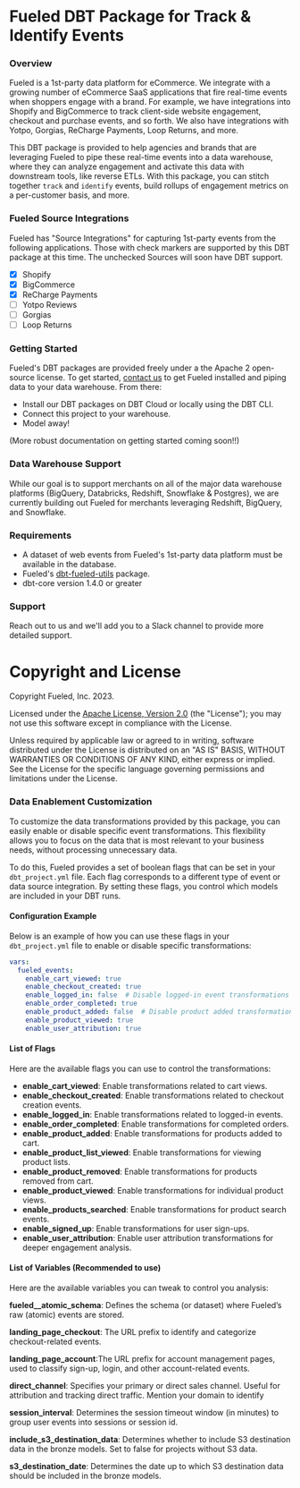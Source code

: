 # Fueled DBT Package for Track & Identify Events

### Overview

Fueled is a 1st-party data platform for eCommerce. We integrate with a growing number of eCommerce SaaS applications that fire real-time
events when shoppers engage with a brand. For example, we have integrations into Shopify and BigCommerce to track client-side website engagement,
checkout and purchase events, and so forth. We also have integrations with Yotpo, Gorgias, ReCharge Payments, Loop Returns, and more.

This DBT package is provided to help agencies and brands that are leveraging Fueled to pipe these real-time events into a data warehouse, where they
can analyze engagement and activate this data with downstream tools, like reverse ETLs. With this package, you can stitch together `track` and `identify`
events, build rollups of engagement metrics on a per-customer basis, and more.

### Fueled Source Integrations

Fueled has "Source Integrations" for capturing 1st-party events from the following applications. Those with check markers are supported by this DBT
package at this time. The unchecked Sources will soon have DBT support.

- [x] Shopify
- [x] BigCommerce
- [x] ReCharge Payments
- [ ] Yotpo Reviews
- [ ] Gorgias
- [ ] Loop Returns

### Getting Started

Fueled's DBT packages are provided freely under a the Apache 2 open-source license. To get started, [contact us](https://fueled.io/sign-up) to get
Fueled installed and piping data to your data warehouse. From there:

- Install our DBT packages on DBT Cloud or locally using the DBT CLI.
- Connect this project to your warehouse.
- Model away!

(More robust documentation on getting started coming soon!!)

### Data Warehouse Support

While our goal is to support merchants on all of the major data warehouse platforms (BigQuery, Databricks, Redshift, Snowflake & Postgres), we are
currently building out Fueled for merchants leveraging Redshift, BigQuery, and Snowflake.

### Requirements

- A dataset of web events from Fueled's 1st-party data platform must be available in the database.
- Fueled's [dbt-fueled-utils](https://github.com/fueled-io/dbt-fueled-utils) package.
- dbt-core version 1.4.0 or greater

### Support

Reach out to us and we'll add you to a Slack channel to provide more detailed support.

# Copyright and License

Copyright Fueled, Inc. 2023.

Licensed under the [Apache License, Version 2.0][license] (the "License");
you may not use this software except in compliance with the License.

Unless required by applicable law or agreed to in writing, software
distributed under the License is distributed on an "AS IS" BASIS,
WITHOUT WARRANTIES OR CONDITIONS OF ANY KIND, either express or implied.
See the License for the specific language governing permissions and
limitations under the License.

[license]: http://www.apache.org/licenses/LICENSE-2.0

### Data Enablement Customization

To customize the data transformations provided by this package, you can easily enable or disable specific event transformations. This flexibility allows you to focus on the data that is most relevant to your business needs, without processing unnecessary data.

To do this, Fueled provides a set of boolean flags that can be set in your `dbt_project.yml` file. Each flag corresponds to a different type of event or data source integration. By setting these flags, you control which models are included in your DBT runs.

#### Configuration Example
Below is an example of how you can use these flags in your `dbt_project.yml` file to enable or disable specific transformations:

```yaml
vars:
  fueled_events:
    enable_cart_viewed: true
    enable_checkout_created: true
    enable_logged_in: false  # Disable logged-in event transformations
    enable_order_completed: true
    enable_product_added: false  # Disable product added transformations
    enable_product_viewed: true
    enable_user_attribution: true
```

#### List of Flags
Here are the available flags you can use to control the transformations:

- **enable_cart_viewed**: Enable transformations related to cart views.
- **enable_checkout_created**: Enable transformations related to checkout creation events.
- **enable_logged_in**: Enable transformations related to logged-in events.
- **enable_order_completed**: Enable transformations for completed orders.
- **enable_product_added**: Enable transformations for products added to cart.
- **enable_product_list_viewed**: Enable transformations for viewing product lists.
- **enable_product_removed**: Enable transformations for products removed from cart.
- **enable_product_viewed**: Enable transformations for individual product views.
- **enable_products_searched**: Enable transformations for product search events.
- **enable_signed_up**: Enable transformations for user sign-ups.
- **enable_user_attribution**: Enable user attribution transformations for deeper engagement analysis.

#### List of Variables (Recommended to use)
Here are the available variables you can tweak to control you analysis:

**fueled__atomic_schema**: Defines the schema (or dataset) where Fueled’s raw (atomic) events are stored.

**landing_page_checkout**: The URL prefix to identify and categorize checkout-related events.

**landing_page_account**:The URL prefix for account management pages, used to classify sign-up, login, and other account-related events.

**direct_channel**: Specifies your primary or direct sales channel. Useful for attribution and tracking direct traffic. Mention your domain to identify

**session_interval**: Determines the session timeout window (in minutes) to group user events into sessions or session id.

**include_s3_destination_data**: Determines whether to include S3 destination data in the bronze models. Set to false for projects without S3 data.

**s3_destination_date**: Determines the date up to which S3 destination data should be included in the bronze models.
